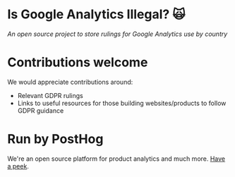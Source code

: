 # Is Google Analytics Illegal? 🙀

_An open source project to store rulings for Google Analytics use by country_

# Contributions welcome

We would appreciate contributions around:

* Relevant GDPR rulings
* Links to useful resources for those building websites/products to follow GDPR guidance

# Run by PostHog

We're an open source platform for product analytics and much more. [Have a peek](https://github/com/posthog/posthog).
